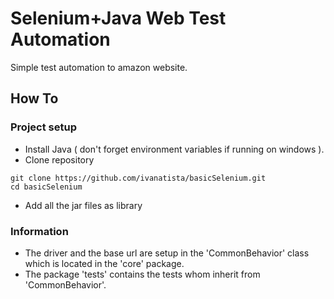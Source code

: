 # Selenium+Java Web Test Automation
Simple test automation to amazon website.

## How To
### Project setup

- Install Java ( don't forget environment variables if running on windows ).
- Clone repository
```
git clone https://github.com/ivanatista/basicSelenium.git
cd basicSelenium
```
- Add all the jar files as library

### Information
- The driver and the base url are setup in the 'CommonBehavior' class which is located in the 'core' package.
- The package 'tests' contains the tests whom inherit from 'CommonBehavior'.
